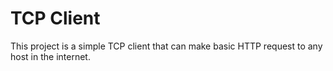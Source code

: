 # TCP Client

This project is a simple TCP client that can make basic HTTP request to any host in the internet.

